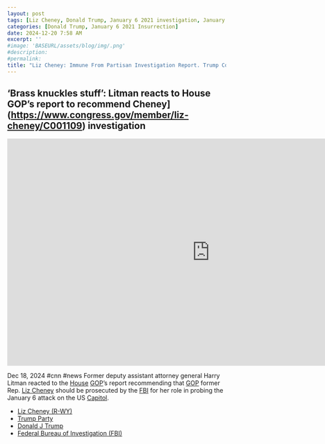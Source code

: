 ```yaml
---
layout: post
tags: [Liz Cheney, Donald Trump, January 6 2021 investigation, January 6 2021 committee, Cassidy Hutchinson testimony, politics]
categories: [Donald Trump, January 6 2021 Insurrection]
date: 2024-12-20 7:58 AM
excerpt: ''
#image: 'BASEURL/assets/blog/img/.png'
#description:
#permalink:
title: "Liz Cheney: Immune From Partisan Investigation Report. Trump Could Cost Her Money"
---
```



## ‘Brass knuckles stuff’: Litman reacts to House GOP’s report to recommend Cheney](https://www.congress.gov/member/liz-cheney/C001109) investigation

<iframe width="932" height="524" src="https://www.youtube.com/embed/TwftRMYg580" title="‘Brass knuckles stuff’: Litman reacts to House GOP’s report to recommend Cheney investigation" frameborder="0" allow="accelerometer; autoplay; clipboard-write; encrypted-media; gyroscope; picture-in-picture; web-share" referrerpolicy="strict-origin-when-cross-origin" allowfullscreen></iframe>

Dec 18, 2024  #cnn #news
Former deputy assistant attorney general Harry Litman reacted to the [House](https://www.house.gov/) [GOP](https://www.gop.com/)’s report recommending that [GOP](https://www.gop.com/) former Rep. [Liz Cheney](https://www.congress.gov/member/liz-cheney/C001109) should be prosecuted by the [FBI](https://www.fbi.gov=) for her role in probing the January 6 attack on the US [Capitol](https://www.congress.gov/). 

- [Liz Cheney (R-WY)](https://www.congress.gov/member/liz-cheney/C001109)
- [Trump Party](https://www.gop.com/)
- [Donald J Trump](https://www.donaldjtrump.com/)
- [Federal Bureau of Investigation (FBI)](https://www.fbi.gov/)
